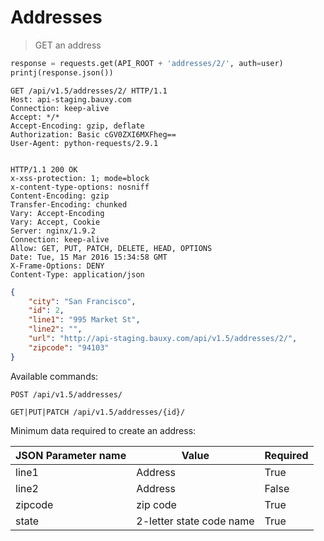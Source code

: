 # Addresses
> GET an address

```python
response = requests.get(API_ROOT + 'addresses/2/', auth=user)
printj(response.json())
```

```http
GET /api/v1.5/addresses/2/ HTTP/1.1
Host: api-staging.bauxy.com
Connection: keep-alive
Accept: */*
Accept-Encoding: gzip, deflate
Authorization: Basic cGV0ZXI6MXFheg==
User-Agent: python-requests/2.9.1


HTTP/1.1 200 OK
x-xss-protection: 1; mode=block
x-content-type-options: nosniff
Content-Encoding: gzip
Transfer-Encoding: chunked
Vary: Accept-Encoding
Vary: Accept, Cookie
Server: nginx/1.9.2
Connection: keep-alive
Allow: GET, PUT, PATCH, DELETE, HEAD, OPTIONS
Date: Tue, 15 Mar 2016 15:34:58 GMT
X-Frame-Options: DENY
Content-Type: application/json
```

```json
{
    "city": "San Francisco",
    "id": 2,
    "line1": "995 Market St",
    "line2": "",
    "url": "http://api-staging.bauxy.com/api/v1.5/addresses/2/",
    "zipcode": "94103"
}
```

Available commands:

`POST /api/v1.5/addresses/`

`GET|PUT|PATCH /api/v1.5/addresses/{id}/`

Minimum data required to create an address:

JSON Parameter name | Value                    | Required
------------------- | ------------------------ | --------
line1               | Address                  | True
line2               | Address                  | False
zipcode             | zip  code                | True
state               | 2-letter state code name | True

